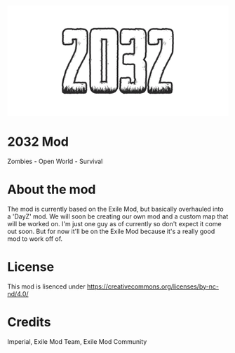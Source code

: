![alt text](2032.png "2032 Mod")

# 2032 Mod
Zombies - Open World - Survival

# About the mod
The mod is currently based on the Exile Mod, but basically overhauled into a 'DayZ' mod. We will soon be creating our own mod and a custom map that will be worked on. I'm just one guy as of currently so don't expect it come out soon. But for now it'll be on the Exile Mod because it's a really good mod to work off of.

# License
This mod is lisenced under https://creativecommons.org/licenses/by-nc-nd/4.0/

# Credits
Imperial,
Exile Mod Team,
Exile Mod Community

